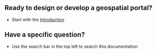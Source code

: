 ## Ready to design or develop a geospatial portal?

* Start with the [Introduction](main-content/introduction)

## Have a specific question?

* Use the search bar in the top left to search this documentation
